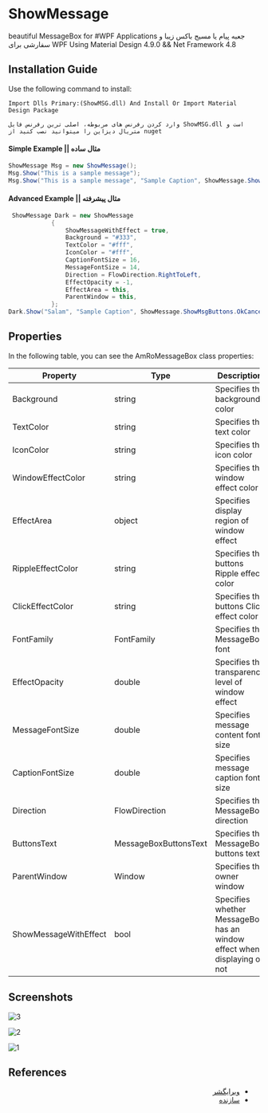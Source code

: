 # ShowMessage
beautiful MessageBox for #WPF Applications
جعبه پیام یا مسیج باکس زیبا و سفارشی برای WPF
Using Material Design 4.9.0 && Net Framework 4.8

## Installation Guide
Use the following command to install:
```
Import Dlls Primary:(ShowMSG.dll) And Install Or Import Material Design Package

وارد کردن رفرنس های مربوطه، اصلی ترین رفرنس فایل ShowMSG.dll است و متریال دیزاین را میتوانید نصب کنید از nuget
```

#### Simple Example || مثال ساده
```C#
ShowMessage Msg = new ShowMessage();
Msg.Show("This is a sample message");
Msg.Show("This is a sample message", "Sample Caption", ShowMessage.ShowMsgButtons.OkCancel, ShowMessage.ShowMsgIcon.Success);
```
#### Advanced Example || مثال پیشرفته
```C#
 ShowMessage Dark = new ShowMessage
            {
                ShowMessageWithEffect = true,
                Background = "#333",
                TextColor = "#fff",
                IconColor = "#fff",
                CaptionFontSize = 16,
                MessageFontSize = 14,
                Direction = FlowDirection.RightToLeft,
                EffectOpacity = -1,
                EffectArea = this,
                ParentWindow = this,
            };
Dark.Show("Salam", "Sample Caption", ShowMessage.ShowMsgButtons.OkCancel, ShowMessage.ShowMsgIcon.Error);
```

## Properties
In the following table, you can see the AmRoMessageBox class properties:

| Property  | Type | Description | 
| ------------- | ------------- | ------------- |
| Background | string | Specifies the background color |
| TextColor | string | Specifies the text color |
| IconColor | string | Specifies the icon color |
| WindowEffectColor | string | Specifies the window effect color |
| EffectArea | object | Specifies display region of window effect |
| RippleEffectColor | string | Specifies the buttons Ripple effect color |
| ClickEffectColor | string | Specifies the buttons Click effect color |
| FontFamily | FontFamily | Specifies the MessageBox font |
| EffectOpacity | double | Specifies the transparency level of window effect |
| MessageFontSize | double | Specifies message content font size |
| CaptionFontSize | double | Specifies message caption font size |
| Direction | FlowDirection | Specifies the MessageBox direction |
| ButtonsText | MessageBoxButtonsText | Specifies the MessageBox buttons text |
| ParentWindow | Window | Specifies the owner window |
| ShowMessageWithEffect | bool | Specifies whether MessageBox has an window effect when displaying or not |

## Screenshots

![3](https://github.com/aliansari685/ShowMessage/assets/37542697/62975fcb-cdf1-43cf-abc4-e51a87662670)

![2](https://github.com/aliansari685/ShowMessage/assets/37542697/a415dfb8-45b6-4578-a11b-38e354063aeb)

![1](https://github.com/aliansari685/ShowMessage/assets/37542697/012e7724-d7b0-4c05-a715-a32723e160f6)


## References
<div>
    <ul dir="rtl">
        <li dir="rtl"><a href="https://www.linkedin.com/in/aliansari141/">ویرایگشر</a></li>
        <li dir="rtl"><a href="https://github.com/AmRo045/AmRoMessageBox/">سازنده</a></li>
    </ul>
</div>
